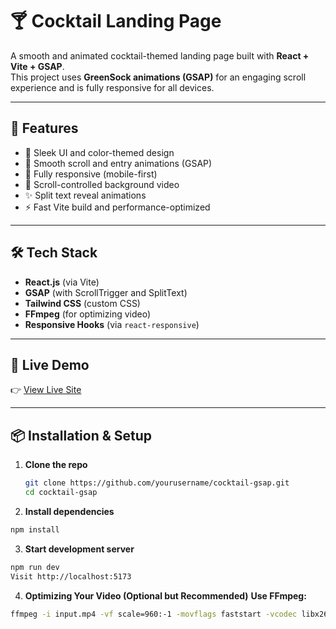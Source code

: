 # 🍸 Cocktail Landing Page

A smooth and animated cocktail-themed landing page built with **React + Vite + GSAP**.  
This project uses **GreenSock animations (GSAP)** for an engaging scroll experience and is fully responsive for all devices.

---

## 🚀 Features

- 🎨 Sleek UI and color-themed design
- 💫 Smooth scroll and entry animations (GSAP)
- 📱 Fully responsive (mobile-first)
- 🎥 Scroll-controlled background video
- ✨ Split text reveal animations
- ⚡️ Fast Vite build and performance-optimized

---

## 🛠️ Tech Stack

- **React.js** (via Vite)
- **GSAP** (with ScrollTrigger and SplitText)
- **Tailwind CSS** (custom CSS)
- **FFmpeg** (for optimizing video)
- **Responsive Hooks** (via `react-responsive`)

---

## 📸 Live Demo

👉 [View Live Site](https://mixologybyz.vercel.app/)

---

## 📦 Installation & Setup

1. **Clone the repo**
   ```bash
   git clone https://github.com/yourusername/cocktail-gsap.git
   cd cocktail-gsap
2. **Install dependencies**

```bash
npm install
```
3. **Start development server**

```bash
npm run dev
Visit http://localhost:5173
```

4. **Optimizing Your Video (Optional but Recommended)**
   **Use FFmpeg:**
```bash
ffmpeg -i input.mp4 -vf scale=960:-1 -movflags faststart -vcodec libx264 -crf 20 -g 1 -pix_fmt yuv420p output.mp4
```
